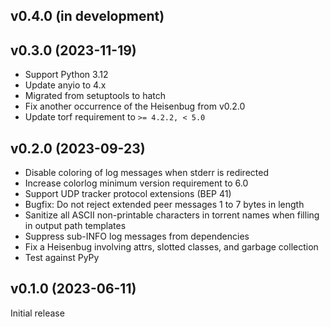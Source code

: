 v0.4.0 (in development)
-----------------------

v0.3.0 (2023-11-19)
-------------------
- Support Python 3.12
- Update anyio to 4.x
- Migrated from setuptools to hatch
- Fix another occurrence of the Heisenbug from v0.2.0
- Update torf requirement to `>= 4.2.2, < 5.0`

v0.2.0 (2023-09-23)
-------------------
- Disable coloring of log messages when stderr is redirected
- Increase colorlog minimum version requirement to 6.0
- Support UDP tracker protocol extensions (BEP 41)
- Bugfix: Do not reject extended peer messages 1 to 7 bytes in length
- Sanitize all ASCII non-printable characters in torrent names when filling in
  output path templates
- Suppress sub-INFO log messages from dependencies
- Fix a Heisenbug involving attrs, slotted classes, and garbage collection
- Test against PyPy

v0.1.0 (2023-06-11)
-------------------
Initial release
